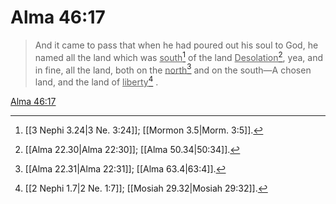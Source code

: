 # Alma 46:17

> And it came to pass that when he had poured out his soul to God, he named all the land which was <u>south</u>[^a] of the land <u>Desolation</u>[^b], yea, and in fine, all the land, both on the <u>north</u>[^c] and on the south—A chosen land, and the land of <u>liberty</u>[^d] .

[Alma 46:17](https://www.churchofjesuschrist.org/study/scriptures/bofm/alma/46?lang=eng&id=p17#p17)


[^a]: [[3 Nephi 3.24|3 Ne. 3:24]]; [[Mormon 3.5|Morm. 3:5]].  
[^b]: [[Alma 22.30|Alma 22:30]]; [[Alma 50.34|50:34]].  
[^c]: [[Alma 22.31|Alma 22:31]]; [[Alma 63.4|63:4]].  
[^d]: [[2 Nephi 1.7|2 Ne. 1:7]]; [[Mosiah 29.32|Mosiah 29:32]].  
